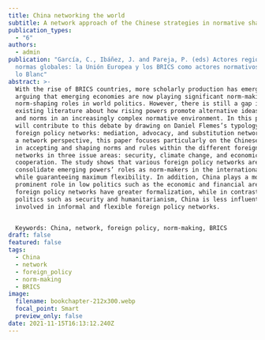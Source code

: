 ```yaml
---
title: China networking the world
subtitle: A network approach of the Chinese strategies in normative shaping
publication_types:
  - "6"
authors:
  - admin
publication: "García, C., Ibáñez, J. and Pareja, P. (eds) Actores regionales y
  normas globales: la Unión Europea y los BRICS como actores normativos, Tirant
  lo Blanc"
abstract: >-
  With the rise of BRICS countries, more scholarly production has emerged
  arguing that emerging economies are now playing significant norm-making or
  norm-shaping roles in world politics. However, there is still a gap in the
  existing literature about how rising powers promote alternative ideas, rules,
  and norms in an increasingly complex normative environment. In this paper, I
  will contribute to this debate by drawing on Daniel Flemes’s typology of
  foreign policy networks: mediation, advocacy, and substitution networks. From
  a network perspective, this paper focuses particularly on the Chinese strategy
  in accepting and shaping norms and rules within the different foreign policy
  networks in three issue areas: security, climate change, and economic
  cooperation. The study shows that various foreign policy networks are able to
  consolidate emerging powers’ roles as norm-makers in the international system
  while guaranteeing maximum flexibility. In addition, China plays a more
  prominent role in low politics such as the economic and financial areas where
  foreign policy networks have greater formalization, while in contrast, in high
  politics such as security and humanitarianism, China is less influential and
  involved in informal and flexible foreign policy networks.


  Keywords: China, network, foreign policy, norm-making, BRICS
draft: false
featured: false
tags:
  - China
  - network
  - foreign_policy
  - norm-making
  - BRICS
image:
  filename: bookchapter-212x300.webp
  focal_point: Smart
  preview_only: false
date: 2021-11-15T16:13:12.240Z
---
```


